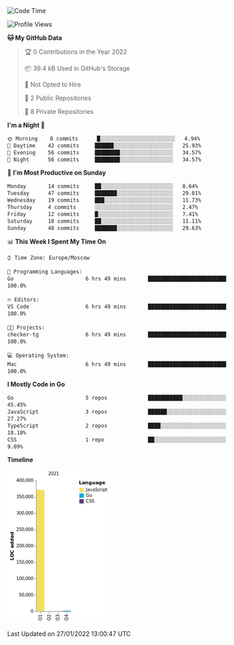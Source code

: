 <!--START_SECTION:waka-->
![Code Time](http://img.shields.io/badge/Code%20Time-134%20hrs%2040%20mins-blue)

![Profile Views](http://img.shields.io/badge/Profile%20Views-0-blue)

**🐱 My GitHub Data** 

> 🏆 0 Contributions in the Year 2022
 > 
> 📦 39.4 kB Used in GitHub's Storage 
 > 
> 🚫 Not Opted to Hire
 > 
> 📜 2 Public Repositories 
 > 
> 🔑 8 Private Repositories  
 > 
**I'm a Night 🦉** 

```text
🌞 Morning    8 commits      █░░░░░░░░░░░░░░░░░░░░░░░░   4.94% 
🌆 Daytime    42 commits     ██████░░░░░░░░░░░░░░░░░░░   25.93% 
🌃 Evening    56 commits     ████████░░░░░░░░░░░░░░░░░   34.57% 
🌙 Night      56 commits     ████████░░░░░░░░░░░░░░░░░   34.57%

```
📅 **I'm Most Productive on Sunday** 

```text
Monday       14 commits     ██░░░░░░░░░░░░░░░░░░░░░░░   8.64% 
Tuesday      47 commits     ███████░░░░░░░░░░░░░░░░░░   29.01% 
Wednesday    19 commits     ███░░░░░░░░░░░░░░░░░░░░░░   11.73% 
Thursday     4 commits      ░░░░░░░░░░░░░░░░░░░░░░░░░   2.47% 
Friday       12 commits     █░░░░░░░░░░░░░░░░░░░░░░░░   7.41% 
Saturday     18 commits     ██░░░░░░░░░░░░░░░░░░░░░░░   11.11% 
Sunday       48 commits     ███████░░░░░░░░░░░░░░░░░░   29.63%

```


📊 **This Week I Spent My Time On** 

```text
⌚︎ Time Zone: Europe/Moscow

💬 Programming Languages: 
Go                       6 hrs 49 mins       █████████████████████████   100.0%

🔥 Editors: 
VS Code                  6 hrs 49 mins       █████████████████████████   100.0%

🐱‍💻 Projects: 
checker-tg               6 hrs 49 mins       █████████████████████████   100.0%

💻 Operating System: 
Mac                      6 hrs 49 mins       █████████████████████████   100.0%

```

**I Mostly Code in Go** 

```text
Go                       5 repos             ███████████░░░░░░░░░░░░░░   45.45% 
JavaScript               3 repos             ██████░░░░░░░░░░░░░░░░░░░   27.27% 
TypeScript               2 repos             ████░░░░░░░░░░░░░░░░░░░░░   18.18% 
CSS                      1 repo              ██░░░░░░░░░░░░░░░░░░░░░░░   9.09%

```


**Timeline**

![Chart not found](https://raw.githubusercontent.com/jeezft/jeezft/main/charts/bar_graph.png) 


 Last Updated on 27/01/2022 13:00:47 UTC
<!--END_SECTION:waka-->
